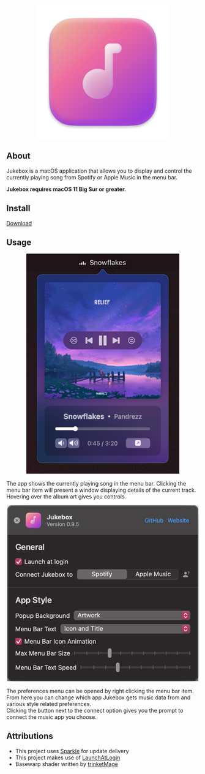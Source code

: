 <p align="center">
  <img src="Images/icon.png" width="350">
</p>


## About
Jukebox is a macOS application that allows you to display and control the currently playing song from Spotify or Apple Music in the menu bar.

**Jukebox requires macOS 11 Big Sur or greater.**

## Install
[Download](https://github.com/Jaysce/Jukebox/releases/download/v0.9.5/Jukebox.0.9.5.dmg)

## Usage

<p align="center">
  <img src="Images/example.png" width="400">
</p>


The app shows the currently playing song in the menu bar. Clicking the menu bar item will present a window displaying details of the current track. Hovering over the album art gives you controls.

<p align="center">
  <img src="Images/preferences.png" width="500">
</p>

The preferences menu can be opened by right clicking the menu bar item.
From here you can change which app Jukebox gets music data from and various style related preferences.  
Clicking the button next to the connect option gives you the prompt to connect the music app you choose.

## Attributions
- This project uses [Sparkle](https://sparkle-project.org) for update delivery
- This project makes use of [LaunchAtLogin](https://github.com/sindresorhus/LaunchAtLogin)
- Basewarp shader written by [trinketMage](https://www.shadertoy.com/view/tdG3Rd)
